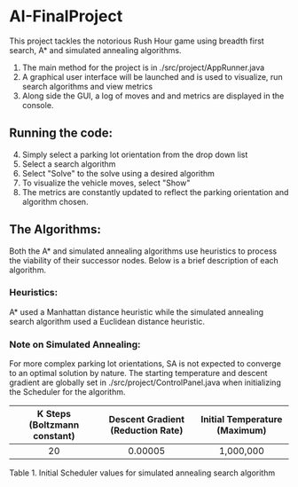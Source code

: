 # AI-FinalProject
This project tackles the notorious Rush Hour game using breadth first search, A* and simulated annealing algorithms.

1.	The main method for the project is in ./src/project/AppRunner.java
2.	A graphical user interface will be launched and is used to visualize, run search algorithms and view metrics
3.	Along side the GUI, a log of moves and and metrics are displayed in the console.

## Running the code:
4.	Simply select a parking lot orientation from the drop down list
5.	Select a search algorithm
6.	Select "Solve" to the solve using a desired algorithm
7.	To visualize the vehicle moves, select "Show"
8.	The metrics are constantly updated to reflect the parking orientation and algorithm chosen.

## The Algorithms:
Both the A* and simulated annealing algorithms use heuristics to process the viability of their successor nodes. Below is a brief description of each algorithm.

### Heuristics:
A* used a Manhattan distance heuristic while the simulated annealing search algorithm used a Euclidean distance heuristic.

### Note on Simulated Annealing:
For more complex parking lot orientations, SA is not expected to converge to an optimal solution by nature. The starting temperature and descent gradient are globally set in ./src/project/ControlPanel.java when initializing the Scheduler for the algorithm. 

| K Steps (Boltzmann constant) | Descent Gradient (Reduction Rate) | Initial Temperature (Maximum) |
|:----------------------------:|:---------------------------------:|:-----------------------------:|
|              20              |              0.00005              |           1,000,000           |

Table 1. Initial Scheduler values for simulated annealing search algorithm
